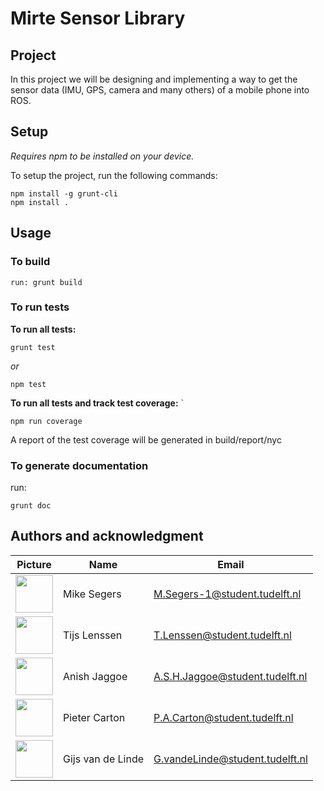 # Mirte Sensor Library

## Project 

In this project we will be designing and implementing a way to get the sensor data (IMU, GPS, camera and many others) of a mobile phone into ROS.

## Setup

*Requires npm to be installed on your device.*

To setup the project, run the following commands:
```
npm install -g grunt-cli  
npm install .
```

## Usage

### **To build**
```
run: grunt build
```

### **To run tests**

**To run all tests:**
```  
grunt test  
```
*or*  
```
npm test 
```    

**To run all tests and track test coverage:** `
``` 
npm run coverage 
```

A report of the test coverage will be generated in build/report/nyc




### **To generate documentation**

run: 
```
grunt doc
``` 

## Authors and acknowledgment

| Picture | Name | Email |
|---|---|---|
| <img src="https://cdn.vox-cdn.com/thumbor/1kKyzwmocR6pu9ijSIl_l1XP0PY=/0x0:1280x720/1200x675/filters:focal(470x259:674x463)/cdn.vox-cdn.com/uploads/chorus_image/image/58089103/r_m_sauce.0.jpg" width="60"/> | Mike Segers | M.Segers-1@student.tudelft.nl |
| <img src="http://images6.fanpop.com/image/photos/42700000/Guts-berserk-the-anime-manga-42723571-2048-2048.jpg" width="60"/> | Tijs Lenssen | T.Lenssen@student.tudelft.nl |
| <img src="https://cdn.vox-cdn.com/thumbor/s6rpbnnI4ZnpVULM2ywINJFVW1Y=/0x0:1800x1322/1220x813/filters:focal(315x557:603x845):format(webp)/cdn.vox-cdn.com/uploads/chorus_image/image/70712980/guts.0.jpg" width="60"/> | Anish Jaggoe | A.S.H.Jaggoe@student.tudelft.nl |
| <img src="https://gitlab.ewi.tudelft.nl/uploads/-/system/user/avatar/3729/avatar.png?width=400" width="60"/> | Pieter Carton | P.A.Carton@student.tudelft.nl |
| <img src="https://gitlab.ewi.tudelft.nl/uploads/-/system/user/avatar/3096/avatar.png?width=400" width="60"/> | Gijs van de Linde | G.vandeLinde@student.tudelft.nl |
